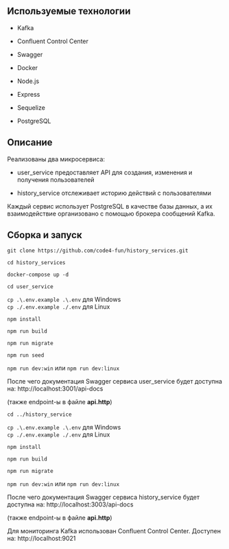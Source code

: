 ## Используемые технологии

- Kafka

- Confluent Control Center

- Swagger

- Docker

- Node.js

- Express

- Sequelize

- PostgreSQL

## Описание

Реализованы два микросервиса:

- user_service предоставляет API для создания, изменения и получения пользователей

- history_service отслеживает историю действий с пользователями

Каждый сервис использует PostgreSQL в качестве базы данных, а их взаимодействие организовано
с помощью брокера сообщений Kafka.


## Сборка и запуск

`git clone https://github.com/code4-fun/history_services.git`

`cd history_services`

`docker-compose up -d`

`cd user_service`

`cp .\.env.example .\.env` для Windows  
`cp ./.env.example ./.env` для Linux

`npm install`

`npm run build`

`npm run migrate`

`npm run seed`

`npm run dev:win` или `npm run dev:linux`

После чего документация Swagger сервиса user_service будет доступна на: http://localhost:3001/api-docs

(также endpoint-ы в файле **api.http**)

`cd ../history_service`

`cp .\.env.example .\.env` для Windows  
`cp ./.env.example ./.env` для Linux

`npm install`

`npm run build`

`npm run migrate`

`npm run dev:win` или `npm run dev:linux`

После чего документация Swagger сервиса history_service будет доступна на: http://localhost:3003/api-docs

(также endpoint-ы в файле **api.http**)

Для мониторинга Kafka использован Confluent Control Center. Доступен на: http://localhost:9021
